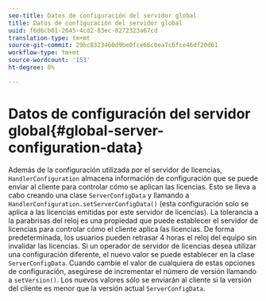 ```yaml
---
seo-title: Datos de configuración del servidor global
title: Datos de configuración del servidor global
uuid: f6d6cb01-2645-4cd2-83ec-0272323a67cd
translation-type: tm+mt
source-git-commit: 29bc8323460d9be0fce66cbea7c6fce46df20d61
workflow-type: tm+mt
source-wordcount: '153'
ht-degree: 0%

---
```



# Datos de configuración del servidor global{#global-server-configuration-data}

Además de la configuración utilizada por el servidor de licencias, `HandlerConfiguration` almacena información de configuración que se puede enviar al cliente para controlar cómo se aplican las licencias. Esto se lleva a cabo creando una clase `ServerConfigData` y llamando a `HandlerConfiguration.setServerConfigData()` (esta configuración solo se aplica a las licencias emitidas por este servidor de licencias). La tolerancia a la parabrisas del reloj es una propiedad que puede establecer el servidor de licencias para controlar cómo el cliente aplica las licencias. De forma predeterminada, los usuarios pueden retrasar 4 horas el reloj del equipo sin invalidar las licencias. Si un operador de servidor de licencias desea utilizar una configuración diferente, el nuevo valor se puede establecer en la clase `ServerConfigData`. Cuando cambie el valor de cualquiera de estas opciones de configuración, asegúrese de incrementar el número de versión llamando a `setVersion()`. Los nuevos valores sólo se enviarán al cliente si la versión del cliente es menor que la versión actual `ServerConfigData`.
